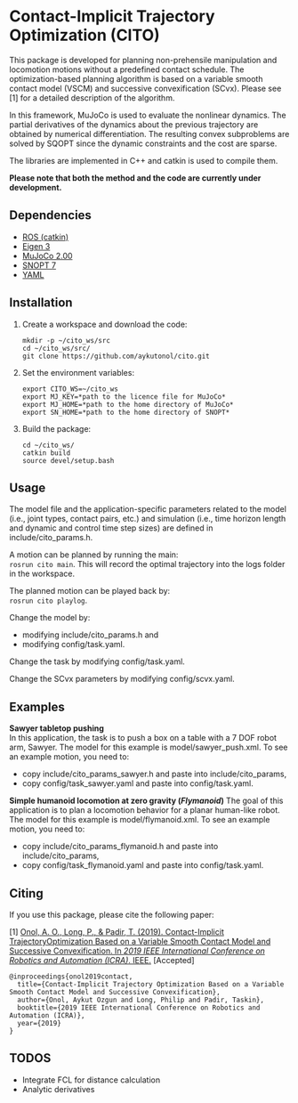 # Contact-Implicit Trajectory Optimization (CITO)

This package is developed for planning non-prehensile manipulation and locomotion
motions without a predefined contact schedule. The optimization-based planning algorithm 
is based on a variable smooth contact model (VSCM) and successive convexification (SCvx). 
Please see [1] for a detailed description of the algorithm.

In this framework, MuJoCo is used to evaluate the nonlinear dynamics. The partial derivatives
of the dynamics about the previous trajectory are obtained by numerical differentiation.
The resulting convex subproblems are solved by SQOPT since the dynamic constraints and
the cost are sparse.

The libraries are implemented in C++ and catkin is used to compile them.

**Please note that both the method and the code are currently under development.**

## Dependencies
- [ROS (catkin)](http://wiki.ros.org/catkin)
- [Eigen 3](https://eigen.tuxfamily.org/dox/GettingStarted.html)
- [MuJoCo 2.00](http://www.mujoco.org/)
- [SNOPT 7](https://ccom.ucsd.edu/~optimizers/solvers/snopt/)
- [YAML](https://github.com/jbeder/yaml-cpp)

## Installation
1. Create a workspace and download the code:  
    ```
    mkdir -p ~/cito_ws/src
    cd ~/cito_ws/src/
    git clone https://github.com/aykutonol/cito.git
    ```  
2. Set the environment variables:  
    ```
    export CITO_WS=~/cito_ws  
    export MJ_KEY=*path to the licence file for MuJoCo*
    export MJ_HOME=*path to the home directory of MuJoCo*  
    export SN_HOME=*path to the home directory of SNOPT*  
    ```
3. Build the package:
    ```
    cd ~/cito_ws/
    catkin build
    source devel/setup.bash
    ```

## Usage
The model file and the application-specific parameters related to the model (i.e., joint types,
contact pairs, etc.) and simulation (i.e., time horizon length and dynamic and control time step
sizes) are  defined in include/cito_params.h.

A motion can be planned by running the main:  
`rosrun cito main`.
This will record the optimal trajectory into the logs folder in the workspace.

The planned motion can be played back by:  
`rosrun cito playlog`.

Change the model by:
- modifying include/cito_params.h and
- modifying config/task.yaml.

Change the task by modifying config/task.yaml.

Change the SCvx parameters by modifying config/scvx.yaml.


## Examples
**Sawyer tabletop pushing**  
In this application, the task is to push a box on a table with a 7 DOF robot arm, Sawyer.
The model for this example is model/sawyer_push.xml. To see an example motion, you need to:
- copy include/cito_params_sawyer.h and paste into include/cito_params,
- copy config/task_sawyer.yaml and paste into config/task.yaml.

**Simple humanoid locomotion at zero gravity (_Flymanoid_)**
The goal of this application is to plan a locomotion behavior for a planar human-like robot.
The model for this example is model/flymanoid.xml. To see an example motion, you need to:  
- copy include/cito_params_flymanoid.h and paste into include/cito_params,
- copy config/task_flymanoid.yaml and paste into config/task.yaml.



## Citing
If you use this package, please cite the following paper:

[1] [Onol, A. O., Long, P., & Padir, T. (2019). Contact-Implicit TrajectoryOptimization
Based on a Variable Smooth Contact Model and Successive Convexification.
In _2019 IEEE International Conference on Robotics and Automation (ICRA)_. IEEE.](https://arxiv.org/abs/1810.10462
) [Accepted]
```
@inproceedings{onol2019contact,
  title={Contact-Implicit Trajectory Optimization Based on a Variable Smooth Contact Model and Successive Convexification},
  author={Onol, Aykut Ozgun and Long, Philip and Padir, Taskin},
  booktitle={2019 IEEE International Conference on Robotics and Automation (ICRA)},
  year={2019}
}
```

## TODOS
- Integrate FCL for distance calculation
- Analytic derivatives
